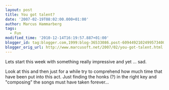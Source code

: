 ```yaml
---
layout: post
title: You got talent?
date: '2007-02-19T08:02:00.000+01:00'
author: Marcus Hammarberg
tags:
  - Fun
modified_time: '2010-12-14T16:19:57.887+01:00'
blogger_id: tag:blogger.com,1999:blog-36533086.post-6094492102499573400
blogger_orig_url: http://www.marcusoft.net/2007/02/you-got-talent.html
---
```


Lets start this week with something really impressive and yet ...
sad.

Look at this and then just for a while try to comprehend how much time
that have been put into this act. Just finding the honks (?) in the
right key and "composing" the songs must have taken forever...





